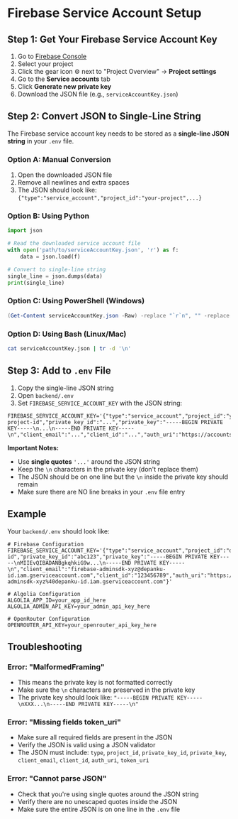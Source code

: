 # Firebase Service Account Setup

## Step 1: Get Your Firebase Service Account Key

1. Go to [Firebase Console](https://console.firebase.google.com/)
2. Select your project
3. Click the gear icon ⚙️ next to "Project Overview" → **Project settings**
4. Go to the **Service accounts** tab
5. Click **Generate new private key**
6. Download the JSON file (e.g., `serviceAccountKey.json`)

## Step 2: Convert JSON to Single-Line String

The Firebase service account key needs to be stored as a **single-line JSON string** in your `.env` file.

### Option A: Manual Conversion

1. Open the downloaded JSON file
2. Remove all newlines and extra spaces
3. The JSON should look like: `{"type":"service_account","project_id":"your-project",...}`

### Option B: Using Python

```python
import json

# Read the downloaded service account file
with open('path/to/serviceAccountKey.json', 'r') as f:
    data = json.load(f)

# Convert to single-line string
single_line = json.dumps(data)
print(single_line)
```

### Option C: Using PowerShell (Windows)

```powershell
(Get-Content serviceAccountKey.json -Raw) -replace "`r`n", "" -replace "`n", ""
```

### Option D: Using Bash (Linux/Mac)

```bash
cat serviceAccountKey.json | tr -d '\n'
```

## Step 3: Add to `.env` File

1. Copy the single-line JSON string
2. Open `backend/.env`
3. Set `FIREBASE_SERVICE_ACCOUNT_KEY` with the JSON string:

```env
FIREBASE_SERVICE_ACCOUNT_KEY='{"type":"service_account","project_id":"your-project-id","private_key_id":"...","private_key":"-----BEGIN PRIVATE KEY-----\n...\n-----END PRIVATE KEY-----\n","client_email":"...","client_id":"...","auth_uri":"https://accounts.google.com/o/oauth2/auth","token_uri":"https://oauth2.googleapis.com/token","auth_provider_x509_cert_url":"https://www.googleapis.com/oauth2/v1/certs","client_x509_cert_url":"..."}'
```

**Important Notes:**
- Use **single quotes** `'...'` around the JSON string
- Keep the `\n` characters in the private key (don't replace them)
- The JSON should be on one line but the `\n` inside the private key should remain
- Make sure there are NO line breaks in your `.env` file entry

## Example

Your `backend/.env` should look like:

```env
# Firebase Configuration
FIREBASE_SERVICE_ACCOUNT_KEY='{"type":"service_account","project_id":"depanku-id","private_key_id":"abc123","private_key":"-----BEGIN PRIVATE KEY-----\nMIIEvQIBADANBgkqhkiG9w...\n-----END PRIVATE KEY-----\n","client_email":"firebase-adminsdk-xyz@depanku-id.iam.gserviceaccount.com","client_id":"123456789","auth_uri":"https://accounts.google.com/o/oauth2/auth","token_uri":"https://oauth2.googleapis.com/token","auth_provider_x509_cert_url":"https://www.googleapis.com/oauth2/v1/certs","client_x509_cert_url":"https://www.googleapis.com/oauth2/v1/certs/firebase-adminsdk-xyz%40depanku-id.iam.gserviceaccount.com"}'

# Algolia Configuration
ALGOLIA_APP_ID=your_app_id_here
ALGOLIA_ADMIN_API_KEY=your_admin_api_key_here

# OpenRouter Configuration  
OPENROUTER_API_KEY=your_openrouter_api_key_here
```

## Troubleshooting

### Error: "MalformedFraming"
- This means the private key is not formatted correctly
- Make sure the `\n` characters are preserved in the private key
- The private key should look like: `"-----BEGIN PRIVATE KEY-----\nXXX...\n-----END PRIVATE KEY-----\n"`

### Error: "Missing fields token_uri"
- Make sure all required fields are present in the JSON
- Verify the JSON is valid using a JSON validator
- The JSON must include: `type`, `project_id`, `private_key_id`, `private_key`, `client_email`, `client_id`, `auth_uri`, `token_uri`

### Error: "Cannot parse JSON"
- Check that you're using single quotes around the JSON string
- Verify there are no unescaped quotes inside the JSON
- Make sure the entire JSON is on one line in the `.env` file

